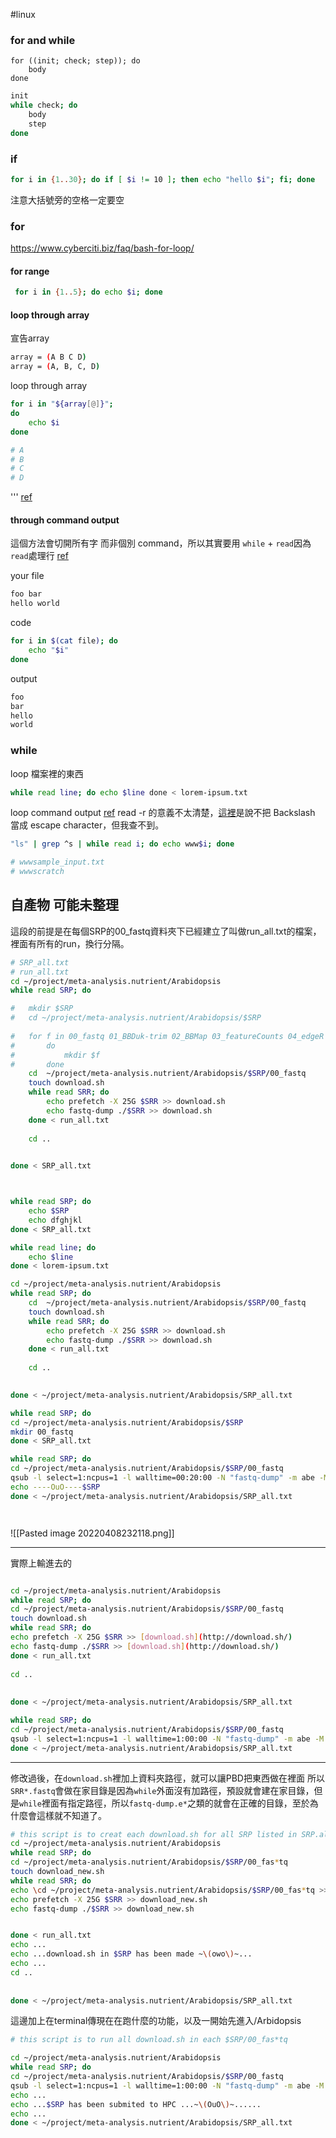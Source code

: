 
#linux 

### for and while
```
for ((init; check; step)); do
    body
done
```
```bash
init
while check; do
    body
    step
done
```

### if
```bash
for i in {1..30}; do if [ $i != 10 ]; then echo "hello $i"; fi; done
```
注意大括號旁的空格一定要空
### for
https://www.cyberciti.biz/faq/bash-for-loop/

#### for range
```bash
 for i in {1..5}; do echo $i; done


```
#### loop through array
宣告array
```bash
array = (A B C D)
array = (A, B, C, D)
```

loop through array
```bash
for i in "${array[@]}"; 
do
	echo $i
done

# A
# B
# C
# D

```
'''
[ref](https://gary840227.medium.com/linux-bash-array-%E4%BB%8B%E7%B4%B9-6e30ffe87978)
####  through command output
這個方法會切開所有字 而非個別 command，所以其實要用 `while` + `read`因為`read`處理行 [ref](https://stackoverflow.com/questions/35927760/how-can-i-loop-over-the-output-of-a-shell-command)

your file
```bash
foo bar
hello world
```

code
```bash
for i in $(cat file); do
    echo "$i"
done

```

output
```bash
foo
bar
hello
world
```

### while
loop 檔案裡的東西
```bash
while read line; do echo $line done < lorem-ipsum.txt
```

loop command output [ref](https://stackoverflow.com/questions/35927760/how-can-i-loop-over-the-output-of-a-shell-command)
read -r 的意義不太清楚，[這裡](https://unix.stackexchange.com/questions/192786/what-is-the-meaning-of-read-r)是說不把 Backslash 當成 escape character，但我查不到。
```bash
"ls" | grep ^s | while read i; do echo www$i; done

# wwwsample_input.txt
# wwwscratch

```


## 自產物 可能未整理
這段的前提是在每個SRP的00_fastq資料夾下已經建立了叫做run_all.txt的檔案，裡面有所有的run，換行分隔。
```bash
# SRP_all.txt
# run_all.txt
cd ~/project/meta-analysis.nutrient/Arabidopsis
while read SRP; do

#	mkdir $SRP
#	cd ~/project/meta-analysis.nutrient/Arabidopsis/$SRP
	
#	for f in 00_fastq 01_BBDuk-trim 02_BBMap 03_featureCounts 04_edgeR
#		do
#			mkdir $f
#		done
	cd  ~/project/meta-analysis.nutrient/Arabidopsis/$SRP/00_fastq
	touch download.sh
	while read SRR; do
		echo prefetch -X 25G $SRR >> download.sh
		echo fastq-dump ./$SRR >> download.sh
	done < run_all.txt
		
	cd ..
	

done < SRP_all.txt



```

```bash

while read SRP; do
	echo $SRP
	echo dfghjkl
done < SRP_all.txt

```

```bash
while read line; do 
	echo $line 
done < lorem-ipsum.txt

```


```bash
cd ~/project/meta-analysis.nutrient/Arabidopsis
while read SRP; do
	cd  ~/project/meta-analysis.nutrient/Arabidopsis/$SRP/00_fastq
	touch download.sh
	while read SRR; do
		echo prefetch -X 25G $SRR >> download.sh
		echo fastq-dump ./$SRR >> download.sh
	done < run_all.txt
		
	cd ..
	

done < ~/project/meta-analysis.nutrient/Arabidopsis/SRP_all.txt

```

```bash
while read SRP; do 
cd ~/project/meta-analysis.nutrient/Arabidopsis/$SRP
mkdir 00_fastq
done < SRP_all.txt
```

```bash
while read SRP; do
cd ~/project/meta-analysis.nutrient/Arabidopsis/$SRP/00_fastq
qsub -l select=1:ncpus=1 -l walltime=00:20:00 -N "fastq-dump" -m abe -M "harewhite0@gmail.com" download.sh
echo ----OuO----$SRP
done < ~/project/meta-analysis.nutrient/Arabidopsis/SRP_all.txt




```
![[Pasted image 20220408232118.png]]


---

實際上輸進去的
```bash

cd ~/project/meta-analysis.nutrient/Arabidopsis  
while read SRP; do  
cd ~/project/meta-analysis.nutrient/Arabidopsis/$SRP/00_fastq  
touch download.sh 
while read SRR; do  
echo prefetch -X 25G $SRR >> [download.sh](http://download.sh/)  
echo fastq-dump ./$SRR >> [download.sh](http://download.sh/)  
done < run_all.txt  
  
cd ..  
  
  
done < ~/project/meta-analysis.nutrient/Arabidopsis/SRP_all.txt
```


```bash
while read SRP; do  
cd ~/project/meta-analysis.nutrient/Arabidopsis/$SRP/00_fastq  
qsub -l select=1:ncpus=1 -l walltime=1:00:00 -N "fastq-dump" -m abe -M "harewhite0@gmail.com" download.sh 
done < ~/project/meta-analysis.nutrient/Arabidopsis/SRP_all.txt

```
---
修改過後，在`download.sh`裡加上資料夾路徑，就可以讓PBD把東西做在裡面
所以`SRR*.fastq`會做在家目錄是因為`while`外面沒有加路徑，預設就會建在家目錄，但是`while`裡面有指定路徑，所以`fastq-dump.e*`之類的就會在正確的目錄，至於為什麼會這樣就不知道了。
```bash
# this script is to creat each download.sh for all SRP listed in SRP.all. 
cd ~/project/meta-analysis.nutrient/Arabidopsis  
while read SRP; do  
cd ~/project/meta-analysis.nutrient/Arabidopsis/$SRP/00_fas*tq  
touch download_new.sh 
while read SRR; do  
echo \cd ~/project/meta-analysis.nutrient/Arabidopsis/$SRP/00_fas*tq >> download_new.sh 
echo prefetch -X 25G $SRR >> download_new.sh  
echo fastq-dump ./$SRR >> download_new.sh  


done < run_all.txt  
echo ...
echo ...download.sh in $SRP has been made ~\(owo\)~...
echo ...
cd ..  
  
  
done < ~/project/meta-analysis.nutrient/Arabidopsis/SRP_all.txt
```

這邊加上在terminal傳現在在跑什麼的功能，以及一開始先進入/Arbidopsis
```bash
# this script is to run all download.sh in each $SRP/00_fas*tq

cd ~/project/meta-analysis.nutrient/Arabidopsis 
while read SRP; do  
cd ~/project/meta-analysis.nutrient/Arabidopsis/$SRP/00_fastq  
qsub -l select=1:ncpus=1 -l walltime=1:00:00 -N "fastq-dump" -m abe -M "harewhite0@gmail.com" download_new.sh 
echo ...
echo ...$SRP has been submited to HPC ...~\(OuO\)~......
echo ...
done < ~/project/meta-analysis.nutrient/Arabidopsis/SRP_all.txt

```